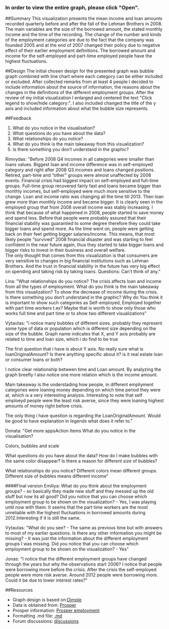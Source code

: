 ### In order to view the entire graph, please click "Open".

##Summary
This visualization presents the mean income and loan amounts recorded quarterly before and after the fall of the Lehman Brothers in 2008. The main variables are the size of the borrowed amount, the stated monthly income and the time of the recording. The change of the number and kinds of the employment categories are due to the fact that the company was founded 2005 and at the end of 2007 changed their policy due to negative effect of their earlier employment definitions. The borrowed amount and income for the self-employed and part-time employed people have the highest fluctuations.

##Design
The initial chosen design for the presented graph was bubble graph combined with line chart where each category can be either included or excluded. After collected remarks from at least 4 people I decided to include information about the source of information, the reasons about the changes in the definitions of the different employment groups. After the review of my initial visualization I enlarged and centered the text "Click legend to show/hide category:". I also included changed the title of the y axis and included information about what the bubble size represents.

##Feedback 
1. What do you notice in the visualisation?
2. What questions do you have about the data?
3. What relationships do you notice?
4. What do you think is the main takeaway from this visualization?
5. Is there something you don’t understand in the graphic?

Rimvydas:
"Before 2008 Q4 incomes in all categories were smaller than loans values. Biggest loan and income difference was in self-employed category and right after 2008 Q3 incomes and loans changed positions. Retired, part-time and “other” groups were almost unaffected by 2008 events. Financial crisis had biggest impact on self-employed and full-time groups. Full-time group recovered fairly fast and loans became bigger than monthly incomes, but self-employed were much more sensitive to the change. Loan and income ratio was changing all the time till 2013. Then loan grew more than monthly income and became bigger. It is clearly seen in the employed group that from 2008 overall income was stably increasing.
I think that because of what happened in 2008, people started to save money and spend less. Before that people were probably assured that their financial stability was guarantied to some degree therefore they could take bigger loans and spend more. As the time went on, people were getting back on their feet getting bigger salaries/income. This means, that most likely people “survived” 2008 financial disaster and was starting to feel confident in the near future again, thus they started to take bigger loans and bigger risks to invest in their business and overall welfare.  
The only thought that comes from this visualization is that consumers are very sensitive to changes in big financial institutions such as Lehman Brothers. And the trust in financial stability in the future has very big effect on spending and taking risk by taking loans.
	Questions: Can’t think of any."
  
Lina:
"What relationships do you notice? The crisis affects loan and income from all the types of employment.
What do you think is the main takeaway from this visualization? To show the decrease of income during the crisis.  
Is there something you don’t understand in the graphic? Why do You think it is important to show such categories as Self-employed, Employed together with part time workers t.ex? Maybe that is worth to show only those who works full time and part time or to show two different visualizations"

Vytautas:
"i notice many bubbles of different sizes. probably they represent some type of data or population which is different size depending on the size of the bubble. 
Graph name indicates that X, and Y axis probably are  related to time and loan size, which i do find to be true

The first question that i have is about Y axis. No really sure what is loanOriginalAmount? Is there anything specific about it? is it real estate loan or consumer loans or both? 

I notice clear relationship between time and Loan amount. By analyzing the graph breefly I also notice one more relation which is the income amount. 

Main takeaway is the understading how people, in different empliyment categories were loaning money depending on which time period they were at, which is a very interesting analysis. Interesting to note that self emploeyd people were the least risk averse, since they were loaning highest amounts of money right before crisis.

The only thing i have question is regarding the LoanOriginalAmount. Would be good to have explanation in legends what does it refer to."

Donata:
"Get more appsAction Items
What do you notice in the visualisation?
 
Colors, bubbles and scale
 
What questions do you have about the data?
How do I make bubbles with the same color disappear?
Is there a reason for different size of bubbles?
 
What relationships do you notice?
Different colors mean different groups. Different size of bubbles means different income"

####Final version
Emiliya:
What do you think about the employment groups? - so basically they made new stuff and they messed up the old stuff but now its all good?
Did you notice that you can choose which employment group to be shown on the visualization? - Yes, I was playing until now with them.
It seems that the part time workers are the most unreliable with the highest fluctuations in borrowed amounts during 2012.Interesting if it is still the same.

Vytautas:
"What do you see? - The same as previous time but with answers to most of my earlier questions. Is there any other information you might be missing? - It was just the information about the different employment groups I was missing.
Did you notice that you can choose which employment group to be shown on the visualization? - Yes"

Jonas:
"I notice that the different employment groups have changed through the years but why the observations start 2006?
I notice that people were borrowing more before the crisis. After the crisis the self-employed people were more risk averse. Around 2012 people were borrowing more. Could it be due to lower interest rates?"



##Resources
* Graph design is based on:[Dimple]( http://dimplejs.org/advanced_examples_viewer.html?id=advanced_interactive_legends)
* Data is obtained from: [Prosper](https://www.google.com/url?q=https://s3.amazonaws.com/udacity-hosted-downloads/ud651/prosperLoanData.csv&sa=D&ust=1480453793438000&usg=AFQjCNFbilvE7mcGAe0PrGLG1_8Maq3J3Q)
* Prosper information: [Prosper employment](http://www.p2p-banking.com/tag/prospercom/page/2/)
* Formatting .md file: [.md](http://nestacms.com/docs/creating-content/markdown-cheat-sheet)
* Forum discussions: [discussions](https://discussions.udacity.com/t/bubble-scaling-in-dimple-js/161941/6)


